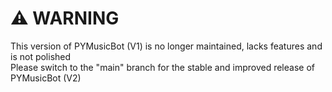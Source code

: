 # ⚠ WARNING
This version of PYMusicBot (V1) is no longer maintained, lacks features and is not polished<br>
Please switch to the "main" branch for the stable and improved release of PYMusicBot (V2)

<!--
<img src="Logo.png" alt="Logo" width=256 height=256>

# 🎶 PYMusicBot
A music bot designed to be robust (by using FFmpeg) and to be hosted on one Discord server only<br>
This code base is based on the [self-bot version](https://github.com/vlOd2/SelfMusicBot)

# 📌 Features
- Robust (because it can only be hosted on one Discord server only)
- Uses FFmpeg so it can play basically any file format with any codec

# 🔧 How to setup
Check the wiki page [here](https://github.com/vlOd2/PYMusicBot/wiki/Setup) for a guide on setup

# 👨‍💻 Contributing
You may proceed with the following steps if you wish to contribute to this project

1. Fork or clone this repository
2. Make your changes
3. Commit & push your changes
4. Submit a pull request here

# ⚖ License
This project is licensed under the GPLv3 license
<br>
You may refer to the "LICENSE" file for more information
-->